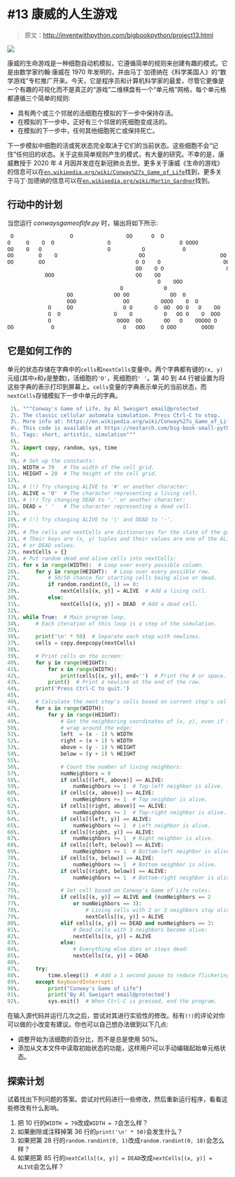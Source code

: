 # #13 康威的人生游戏

> 原文：<http://inventwithpython.com/bigbookpython/project13.html>

![](img/9d995d63aaead72cad01120081eb8f75.png)

康威的生命游戏是一种细胞自动机模拟，它遵循简单的规则来创建有趣的模式。它是由数学家约翰·康威在 1970 年发明的，并由马丁·加德纳在《科学美国人》的“数学游戏”专栏推广开来。今天，它是程序员和计算机科学家的最爱，尽管它更像是一个有趣的可视化而不是真正的“游戏”二维棋盘有一个“单元格”网格，每个单元格都遵循三个简单的规则:

*   具有两个或三个邻居的活细胞在模拟的下一步中保持存活。
*   在模拟的下一步中，正好有三个邻居的死细胞变成活的。
*   在模拟的下一步中，任何其他细胞死亡或保持死亡。

下一步模拟中细胞的活或死状态完全取决于它们的当前状态。这些细胞不会“记住”任何旧的状态。关于这些简单规则产生的模式，有大量的研究。不幸的是，康威教授于 2020 年 4 月因并发症在新冠肺炎去世。更多关于康威《生命的游戏》的信息可以在[`en.wikipedia.org/wiki/Conway%27s_Game_of_Life`](https://en.wikipedia.org/wiki/Conway%27s_Game_of_Life)找到，更多关于马丁·加德纳的信息可以在[`en.wikipedia.org/wiki/Martin_Gardner`](https://en.wikipedia.org/wiki/Martin_Gardner)找到。

## 行动中的计划

当您运行 *conwaysgameoflife.py* 时，输出将如下所示:

```py
 O                  O                 OO      O  O
O     O    O  O                 O                      O OOOO          O OO
OO    O   O                     O          O            O              O O
OO        O    O                          OO                        OO
OO        OO                             O O    O                    OO
                                         OO    O O                    O  OO
            OOO                          OO    OO                       O
                                                O    OOO
                                    O             O                     O O
                   OO             OO OO             OO  O
                   OOO               OO          OOOO    O  O
             O     OO                O O       O  OO  OO O   O    OO
             O  O                 O    O          O   OO O    O  OOO
             O                     OOOO  OO       OO   O    OOOOO O
OO            O                      O   OOO     O OOO        OOOO       O
```

## 它是如何工作的

单元的状态存储在字典中的`cells`和`nextCells`变量中。两个字典都有键的`(x, y)`元组(其中`x`和`y`是整数)，活细胞的`'O'`，死细胞的`' '`。第 40 到 44 行被设置为将这些字典的表示打印到屏幕上。`cells`变量的字典表示单元的当前状态，而`nextCells`存储模拟下一步中单元的字典。

```py
 1\. """Conway's Game of Life, by Al Sweigart email@protected
 2\. The classic cellular automata simulation. Press Ctrl-C to stop.
 3\. More info at: https://en.wikipedia.org/wiki/Conway%27s_Game_of_Life
 4\. This code is available at https://nostarch.com/big-book-small-python-programming
 5\. Tags: short, artistic, simulation"""
 6\. 
 7\. import copy, random, sys, time
 8\. 
 9\. # Set up the constants:
10\. WIDTH = 79   # The width of the cell grid.
11\. HEIGHT = 20  # The height of the cell grid.
12\. 
13\. # (!) Try changing ALIVE to '#' or another character:
14\. ALIVE = 'O'  # The character representing a living cell.
15\. # (!) Try changing DEAD to '.' or another character:
16\. DEAD = ' '   # The character representing a dead cell.
17\. 
18\. # (!) Try changing ALIVE to '|' and DEAD to '-'.
19\. 
20\. # The cells and nextCells are dictionaries for the state of the game.
21\. # Their keys are (x, y) tuples and their values are one of the ALIVE
22\. # or DEAD values.
23\. nextCells = {}
24\. # Put random dead and alive cells into nextCells:
25\. for x in range(WIDTH):  # Loop over every possible column.
26\.     for y in range(HEIGHT):  # Loop over every possible row.
27\.         # 50/50 chance for starting cells being alive or dead.
28\.         if random.randint(0, 1) == 0:
29\.             nextCells[(x, y)] = ALIVE  # Add a living cell.
30\.         else:
31\.             nextCells[(x, y)] = DEAD  # Add a dead cell.
32\. 
33\. while True:  # Main program loop.
34\.     # Each iteration of this loop is a step of the simulation.
35\. 
36\.     print('\n' * 50)  # Separate each step with newlines.
37\.     cells = copy.deepcopy(nextCells)
38\. 
39\.     # Print cells on the screen:
40\.     for y in range(HEIGHT):
41\.         for x in range(WIDTH):
42\.             print(cells[(x, y)], end='')  # Print the # or space.
43\.         print()  # Print a newline at the end of the row.
44\.     print('Press Ctrl-C to quit.')
45\. 
46\.     # Calculate the next step's cells based on current step's cells:
47\.     for x in range(WIDTH):
48\.         for y in range(HEIGHT):
49\.             # Get the neighboring coordinates of (x, y), even if they
50\.             # wrap around the edge:
51\.             left  = (x - 1) % WIDTH
52\.             right = (x + 1) % WIDTH
53\.             above = (y - 1) % HEIGHT
54\.             below = (y + 1) % HEIGHT
55\. 
56\.             # Count the number of living neighbors:
57\.             numNeighbors = 0
58\.             if cells[(left, above)] == ALIVE:
59\.                 numNeighbors += 1  # Top-left neighbor is alive.
60\.             if cells[(x, above)] == ALIVE:
61\.                 numNeighbors += 1  # Top neighbor is alive.
62\.             if cells[(right, above)] == ALIVE:
63\.                 numNeighbors += 1  # Top-right neighbor is alive.
64\.             if cells[(left, y)] == ALIVE:
65\.                 numNeighbors += 1  # Left neighbor is alive.
66\.             if cells[(right, y)] == ALIVE:
67\.                 numNeighbors += 1  # Right neighbor is alive.
68\.             if cells[(left, below)] == ALIVE:
69\.                 numNeighbors += 1  # Bottom-left neighbor is alive.
70\.             if cells[(x, below)] == ALIVE:
71\.                 numNeighbors += 1  # Bottom neighbor is alive.
72\.             if cells[(right, below)] == ALIVE:
73\.                 numNeighbors += 1  # Bottom-right neighbor is alive.
74\. 
75\.             # Set cell based on Conway's Game of Life rules:
76\.             if cells[(x, y)] == ALIVE and (numNeighbors == 2
77\.                 or numNeighbors == 3):
78\.                     # Living cells with 2 or 3 neighbors stay alive:
79\.                     nextCells[(x, y)] = ALIVE
80\.             elif cells[(x, y)] == DEAD and numNeighbors == 3:
81\.                 # Dead cells with 3 neighbors become alive:
82\.                 nextCells[(x, y)] = ALIVE
83\.             else:
84\.                 # Everything else dies or stays dead:
85\.                 nextCells[(x, y)] = DEAD
86\. 
87\.     try:
88\.         time.sleep(1)  # Add a 1 second pause to reduce flickering.
89\.     except KeyboardInterrupt:
90\.         print("Conway's Game of Life")
91\.         print('By Al Sweigart email@protected')
92\.         sys.exit()  # When Ctrl-C is pressed, end the program. 
```

在输入源代码并运行几次之后，尝试对其进行实验性的修改。标有`(!)`的评论对你可以做的小改变有建议。你也可以自己想办法做到以下几点:

*   调整开始为活细胞的百分比，而不是总是使用 50%。
*   添加从文本文件中读取初始状态的功能，这样用户可以手动编辑起始单元格状态。

## 探索计划

试着找出下列问题的答案。尝试对代码进行一些修改，然后重新运行程序，看看这些修改有什么影响。

1.  把 10 行的`WIDTH = 79`改成`WIDTH = 7`会怎么样？
2.  如果删除或注释掉第 36 行的`print('\n' * 50)`会发生什么？
3.  如果把第 28 行的`random.randint(0, 1)`改成`random.randint(0, 10)`会怎么样？
4.  如果把第 85 行的`nextCells[(x, y)] = DEAD`改成`nextCells[(x, y)] = ALIVE`会怎么样？